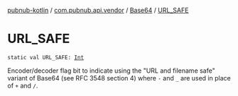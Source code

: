 [pubnub-kotlin](../../index.md) / [com.pubnub.api.vendor](../index.md) / [Base64](index.md) / [URL_SAFE](./-u-r-l_-s-a-f-e.md)

# URL_SAFE

`static val URL_SAFE: `[`Int`](https://kotlinlang.org/api/latest/jvm/stdlib/kotlin/-int/index.html)

Encoder/decoder flag bit to indicate using the "URL and filename safe" variant of Base64 (see RFC 3548 section 4) where `-` and `_` are used in place of `+` and `/`.

